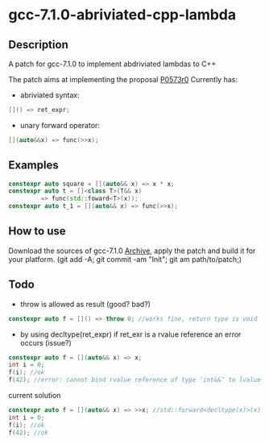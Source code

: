 # gcc-7.1.0-abriviated-cpp-lambda

## Description
A patch for gcc-7.1.0 to implement abdriviated lambdas to C++

The patch aims at implementing the proposal [P0573r0](http://www.open-std.org/jtc1/sc22/wg21/docs/papers/2017/p0573r0.html)
Currently has:
* abriviated syntax:
```c++
[]() => ret_expr;
```
* unary forward operator:
```c++
[](auto&&x) => func(>>x);
```

## Examples

```c++
constexpr auto square = [](auto&& x) => x * x;
constexpr auto t = []<class T>(T&& x)
         => func(std::foward<T>(x));
constexpr auto t_1 = [](auto&& x) => func(>>x);
```
## How to use

Download the sources of gcc-7.1.0 [Archive](https://gcc.gnu.org/mirrors.html), apply the patch and build it for your platform. (git add -A; git commit -am "Init"; git am path/to/patch;)

## Todo

* throw is allowed as result (good? bad?)
```c++
constexpr auto f = []() => throw 0; //works fine, return type is void
```
* by using decltype(ret_expr) if ret_exr is a rvalue reference an error occurs (issue?)
```c++
constexpr auto f = [](auto&& x) => x;
int i = 0;
f(i); //ok
f(42); //error: cannot bind rvalue reference of type ‘int&&’ to lvalue of type ‘int’
```
current solution
```c++
constexpr auto f = [](auto&& x) => >>x; //std::forward<decltype(x)>(x)
int i = 0;
f(i); //ok
f(42); //ok
```
